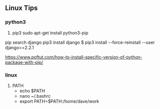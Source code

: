 ## Linux Tips

### python3

1. pip3
sudo apt-get install python3-pip

pip search django
pip3 install django
$ pip3 install --force-reinstall --user django==2.2.1

https://www.poftut.com/how-to-install-specific-version-of-python-package-with-pip/


### linux
1. PATH
   - echo $PATH
   - nano ~/.bashrc
   - export PATH=$PATH:/home/dave/work
